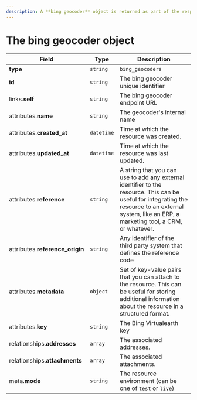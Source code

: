 ```yaml
---
description: A **bing geocoder** object is returned as part of the response body of each successful list, retrieve, create or update API call.
---
```


# The bing geocoder object

| Field          | Type     | Description                                  |
| -------------- | -------- | -------------------------------------------- |
| **type**       | `string` | `bing_geocoders`                        |
| **id**         | `string` | The bing geocoder unique identifier  |
| links.**self** | `string` | The bing geocoder endpoint URL       |
| attributes.**name** | `string` | The geocoder's internal name |
| attributes.**created_at** | `datetime` | Time at which the resource was created. |
| attributes.**updated_at** | `datetime` | Time at which the resource was last updated. |
| attributes.**reference** | `string` | A string that you can use to add any external identifier to the resource. This can be useful for integrating the resource to an external system, like an ERP, a marketing tool, a CRM, or whatever. |
| attributes.**reference_origin** | `string` | Any identifier of the third party system that defines the reference code |
| attributes.**metadata** | `object` | Set of key-value pairs that you can attach to the resource. This can be useful for storing additional information about the resource in a structured format. |
| attributes.**key** | `string` | The Bing Virtualearth key |
| relationships.**addresses** | `array` | The associated addresses. |
| relationships.**attachments** | `array` | The associated attachments. |
| meta.**mode** | `string` | The resource environment \(can be one of `test` or `live`\) |

